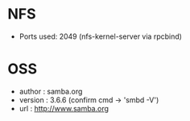 NFS
====
* Ports used: 2049 (nfs-kernel-server via rpcbind)

OSS
====
* author : samba.org
* version : 3.6.6 (confirm cmd -> 'smbd -V')
* url : http://www.samba.org
